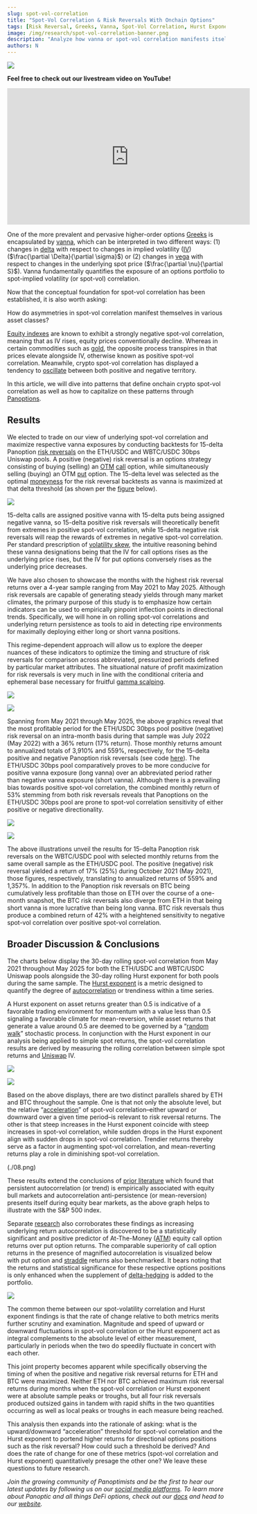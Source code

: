 ```yaml
---
slug: spot-vol-correlation
title: "Spot-Vol Correlation & Risk Reversals With Onchain Options"
tags: [Risk Reversal, Greeks, Vanna, Spot-Vol Correlation, Hurst Exponent, Uniswap]
image: /img/research/spot-vol-correlation-banner.png
description: "Analyze how vanna or spot-vol correlation manifests itself in Panoptions through the trading of risk reversals."
authors: N
---
```


![](./spot-vol-correlation-banner.png)

**Feel free to check out our livestream video on YouTube!**
<iframe width="560" height="315" src="https://www.youtube.com/embed/MnYfjcOBGto?si=h8NTqVPslwZGLBzE" title="YouTube video player" frameborder="0" allow="accelerometer; autoplay; clipboard-write; encrypted-media; gyroscope; picture-in-picture; web-share" referrerpolicy="strict-origin-when-cross-origin" allowfullscreen></iframe>

  

One of the more prevalent and pervasive higher-order options [Greeks](/research/understanding-the-greeks-series) is encapsulated by [vanna](https://moontowermeta.com/how-options-confuse-directional-traders/), which can be interpreted in two different ways: (1) changes in [delta](/research/understanding-delta-risk#what-is-delta) with respect to changes in implied volatility ([IV](/docs/terms/implied_volatility)) ($\frac{\partial \Delta}{\partial \sigma}$) or (2) changes in [vega](/research/understanding-the-greeks-series#vega-%CE%BD) with respect to changes in the underlying spot price ($\frac{\partial \nu}{\partial S}$). Vanna fundamentally quantifies the exposure of an options portfolio to spot-implied volatility (or spot-vol) correlation.

  

Now that the conceptual foundation for spot-vol correlation has been established, it is also worth asking:

  

How do asymmetries in spot-vol correlation manifest themselves in various asset classes?

  

[Equity indexes](https://www.sciencedirect.com/science/article/abs/pii/S0378426608000356) are known to exhibit a strongly negative spot-vol correlation, meaning that as IV rises, equity prices conventionally decline. Whereas in certain commodities such as [gold](https://onlinelibrary.wiley.com/doi/abs/10.1002/fut.21717), the opposite process transpires in that prices elevate alongside IV, otherwise known as positive spot-vol correlation. Meanwhile, crypto spot-vol correlation has displayed a tendency to [oscillate](https://blog.amberdata.io/the-btc-volatility-surface-q1-2023-deep-dive-into-defi-options-lyra) between both positive and negative territory.

  

In this article, we will dive into patterns that define onchain crypto spot-vol correlation as well as how to capitalize on these patterns through [Panoptions](/docs/terms/panoption).

## Results

We elected to trade on our view of underlying spot-vol correlation and maximize respective vanna exposures by conducting backtests for 15-delta Panoption [risk reversals](https://www.investopedia.com/terms/r/riskreversal.asp) on the ETH/USDC and WBTC/USDC 30bps Uniswap pools. A positive (negative) risk reversal is an options strategy consisting of buying (selling) an [OTM](/docs/terms/out_of_the_money)  [call](/docs/terms/call) option, while simultaneously selling (buying) an OTM [put](/docs/terms/put) option. The 15-delta level was selected as the optimal [moneyness](/docs/product/moneyness) for the risk reversal backtests as vanna is maximized at that delta threshold (as shown per the [figure](https://papers.ssrn.com/sol3/papers.cfm?abstract_id=3968542) below).

  

![](./01.png)

  

15-delta calls are assigned positive vanna with 15-delta puts being assigned negative vanna, so 15-delta positive risk reversals will theoretically benefit from extremes in positive spot-vol correlation, while 15-delta negative risk reversals will reap the rewards of extremes in negative spot-vol correlation. Per standard prescription of [volatility skew](https://predictingalpha.com/volatility-skew/), the intuitive reasoning behind these vanna designations being that the IV for call options rises as the underlying price rises, but the IV for put options conversely rises as the underlying price decreases.

  

We have also chosen to showcase the months with the highest risk reversal returns over a 4-year sample ranging from May 2021 to May 2025. Although risk reversals are capable of generating steady yields through many market climates, the primary purpose of this study is to emphasize how certain indicators can be used to empirically pinpoint inflection points in directional trends. Specifically, we will hone in on rolling spot-vol correlations and underlying return persistence as tools to aid in detecting ripe environments for maximally deploying either long or short vanna positions.

  

This regime-dependent approach will allow us to explore the deeper nuances of these indicators to optimize the timing and structure of risk reversals for comparison across abbreviated, pressurized periods defined by particular market attributes. The situational nature of profit maximization for risk reversals is very much in line with the conditional criteria and ephemeral base necessary for fruitful [gamma scalping](/research/gamma-scalping#gamma-scalping).

  

![](./02.png)

![](./03.png)

Spanning from May 2021 through May 2025, the above graphics reveal that the most profitable period for the ETH/USDC 30bps pool positive (negative) risk reversal on an intra-month basis during that sample was July 2022 (May 2022) with a 36% return (17% return). Those monthly returns amount to annualized totals of 3,910% and 559%, respectively, for the 15-delta positive and negative Panoption risk reversals (see code [here](https://github.com/panoptic-labs/research/tree/main/_research-bites/20250610)). The ETH/USDC 30bps pool comparatively proves to be more conducive for positive vanna exposure (long vanna) over an abbreviated period rather than negative vanna exposure (short vanna). Although there is a prevailing bias towards positive spot-vol correlation, the combined monthly return of 53% stemming from both risk reversals reveals that Panoptions on the ETH/USDC 30bps pool are prone to spot-vol correlation sensitivity of either positive or negative directionality.

![](./04.png)

![](./05.png)

The above illustrations unveil the results for 15-delta Panoption risk reversals on the WBTC/USDC pool with selected monthly returns from the same overall sample as the ETH/USDC pool. The positive (negative) risk reversal yielded a return of 17% (25%) during October 2021 (May 2021), those figures, respectively, translating to annualized returns of 559% and 1,357%. In addition to the Panoption risk reversals on BTC being cumulatively less profitable than those on ETH over the course of a one-month snapshot, the BTC risk reversals also diverge from ETH in that being short vanna is more lucrative than being long vanna. BTC risk reversals thus produce a combined return of 42% with a heightened sensitivity to negative spot-vol correlation over positive spot-vol correlation.

## Broader Discussion & Conclusions

The charts below display the 30-day rolling spot-vol correlation from May 2021 throughout May 2025 for both the ETH/USDC and WBTC/USDC Uniswap pools alongside the 30-day rolling Hurst exponent for both pools during the same sample. The [Hurst exponent](https://insights.deribit.com/market-research/momentum-bitcoin-and-reflexivity/) is a metric designed to quantify the degree of [autocorrelation](https://www.investopedia.com/terms/a/autocorrelation.asp) or trendiness within a time series.

  

A Hurst exponent on asset returns greater than 0.5 is indicative of a favorable trading environment for momentum with a value less than 0.5 signaling a favorable climate for mean-reversion, while asset returns that generate a value around 0.5 are deemed to be governed by a “[random walk](https://www.investopedia.com/terms/r/randomwalktheory.asp)” stochastic process. In conjunction with the Hurst exponent in our analysis being applied to simple spot returns, the spot-vol correlation results are derived by measuring the rolling correlation between simple spot returns and [Uniswap](/research/new-formulation-implied-volatility) IV.

![](./06.png)

![](./07.png)

Based on the above displays, there are two distinct parallels shared by ETH and BTC throughout the sample. One is that not only the absolute level, but the relative “[acceleration](https://papers.ssrn.com/sol3/papers.cfm?abstract_id=2645882)” of spot-vol correlation–either upward or downward over a given time period–is relevant to risk reversal returns. The other is that steep increases in the Hurst exponent coincide with steep increases in spot-vol correlation, while sudden drops in the Hurst exponent align with sudden drops in spot-vol correlation. Trendier returns thereby serve as a factor in augmenting spot-vol correlation, and mean-reverting returns play a role in diminishing spot-vol correlation.

(./08.png)

These results extend the conclusions of [prior literature](https://papers.ssrn.com/sol3/papers.cfm?abstract_id=4150310) which found that persistent autocorrelation (or trend) is empirically associated with equity bull markets and autocorrelation anti-persistence (or mean-reversion) presents itself during equity bear markets, as the above graph helps to illustrate with the S&P 500 index.

  

Separate [research](https://papers.ssrn.com/sol3/papers.cfm?abstract_id=3363331) also corroborates these findings as increasing underlying return autocorrelation is discovered to be a statistically significant and positive predictor of At-The-Money ([ATM](/docs/terms/at_the_money)) equity call option returns over put option returns. The comparable superiority of call option returns in the presence of magnified autocorrelation is visualized below with put option and [straddle](/research/defi-option-straddle-101) returns also benchmarked. It bears noting that the returns and statistical significance for these respective options positions is only enhanced when the supplement of [delta-hedging](/research/options-market-making#delta-neutral-trading) is added to the portfolio.

![](./09.png)

The common theme between our spot-volatility correlation and Hurst exponent findings is that the rate of change relative to both metrics merits further scrutiny and examination. Magnitude and speed of upward or downward fluctuations in spot-vol correlation or the Hurst exponent act as integral complements to the absolute level of either measurement, particularly in periods when the two do speedily fluctuate in concert with each other.

  

This joint property becomes apparent while specifically observing the timing of when the positive and negative risk reversal returns for ETH and BTC were maximized. Neither ETH nor BTC achieved maximum risk reversal returns during months when the spot-vol correlation or Hurst exponent were at absolute sample peaks or troughs, but all four risk reversals produced outsized gains in tandem with rapid shifts in the two quantities occurring as well as local peaks or troughs in each measure being reached.

  

This analysis then expands into the rationale of asking: what is the upward/downward “acceleration” threshold for spot-vol correlation and the Hurst exponent to portend higher returns for directional options positions such as the risk reversal? How could such a threshold be derived? And does the rate of change for one of these metrics (spot-vol correlation and Hurst exponent) quantitatively presage the other one? We leave these questions to future research.

  
*Join the growing community of Panoptimists and be the first to hear our latest updates by following us on our [social media platforms](https://links.panoptic.xyz/all). To learn more about Panoptic and all things DeFi options, check out our [docs](/docs/intro) and head to our [website](https://panoptic.xyz/).*
